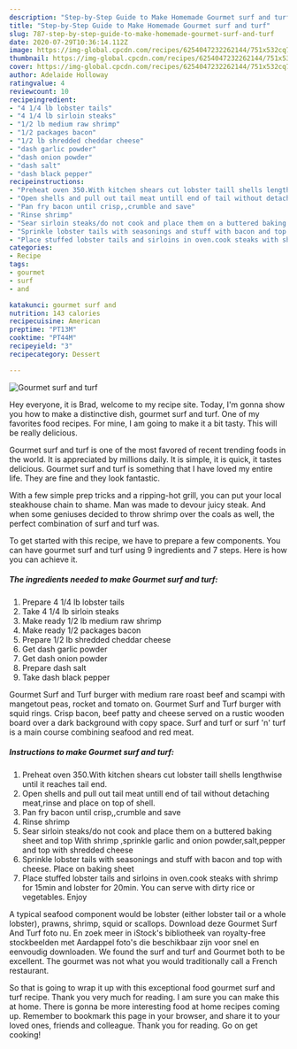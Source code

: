 ```yaml
---
description: "Step-by-Step Guide to Make Homemade Gourmet surf and turf"
title: "Step-by-Step Guide to Make Homemade Gourmet surf and turf"
slug: 787-step-by-step-guide-to-make-homemade-gourmet-surf-and-turf
date: 2020-07-29T10:36:14.112Z
image: https://img-global.cpcdn.com/recipes/6254047232262144/751x532cq70/gourmet-surf-and-turf-recipe-main-photo.jpg
thumbnail: https://img-global.cpcdn.com/recipes/6254047232262144/751x532cq70/gourmet-surf-and-turf-recipe-main-photo.jpg
cover: https://img-global.cpcdn.com/recipes/6254047232262144/751x532cq70/gourmet-surf-and-turf-recipe-main-photo.jpg
author: Adelaide Holloway
ratingvalue: 4
reviewcount: 10
recipeingredient:
- "4 1/4 lb lobster tails"
- "4 1/4 lb sirloin steaks"
- "1/2 lb medium raw shrimp"
- "1/2 packages bacon"
- "1/2 lb shredded cheddar cheese"
- "dash garlic powder"
- "dash onion powder"
- "dash salt"
- "dash black pepper"
recipeinstructions:
- "Preheat oven 350.With kitchen shears cut lobster taill shells lengthwise until it reaches tail end."
- "Open shells and pull out tail meat untill end of tail without detaching meat,rinse and place on top of shell."
- "Pan fry bacon until crisp,,crumble and save"
- "Rinse shrimp"
- "Sear sirloin steaks/do not cook and place them on a buttered baking sheet and top With shrimp ,sprinkle garlic and onion powder,salt,pepper and top with shredded cheese"
- "Sprinkle lobster tails with seasonings and stuff with bacon and top with cheese. Place on baking sheet"
- "Place stuffed lobster tails and sirloins in oven.cook steaks with shrimp for 15min and lobster for 20min. You can serve with dirty rice or vegetables. Enjoy"
categories:
- Recipe
tags:
- gourmet
- surf
- and

katakunci: gourmet surf and 
nutrition: 143 calories
recipecuisine: American
preptime: "PT13M"
cooktime: "PT44M"
recipeyield: "3"
recipecategory: Dessert

---
```



![Gourmet surf and turf](https://img-global.cpcdn.com/recipes/6254047232262144/751x532cq70/gourmet-surf-and-turf-recipe-main-photo.jpg)

Hey everyone, it is Brad, welcome to my recipe site. Today, I'm gonna show you how to make a distinctive dish, gourmet surf and turf. One of my favorites food recipes. For mine, I am going to make it a bit tasty. This will be really delicious.

Gourmet surf and turf is one of the most favored of recent trending foods in the world. It is appreciated by millions daily. It is simple, it is quick, it tastes delicious. Gourmet surf and turf is something that I have loved my entire life. They are fine and they look fantastic.

With a few simple prep tricks and a ripping-hot grill, you can put your local steakhouse chain to shame. Man was made to devour juicy steak. And when some geniuses decided to throw shrimp over the coals as well, the perfect combination of surf and turf was.


To get started with this recipe, we have to prepare a few components. You can have gourmet surf and turf using 9 ingredients and 7 steps. Here is how you can achieve it.

<!--inarticleads1-->

##### The ingredients needed to make Gourmet surf and turf:

1. Prepare 4 1/4 lb lobster tails
1. Take 4 1/4 lb sirloin steaks
1. Make ready 1/2 lb medium raw shrimp
1. Make ready 1/2 packages bacon
1. Prepare 1/2 lb shredded cheddar cheese
1. Get dash garlic powder
1. Get dash onion powder
1. Prepare dash salt
1. Take dash black pepper


Gourmet Surf and Turf burger with medium rare roast beef and scampi with mangetout peas, rocket and tomato on. Gourmet Surf and Turf burger with squid rings. Crisp bacon, beef patty and cheese served on a rustic wooden board over a dark background with copy space. Surf and turf or surf &#39;n&#39; turf is a main course combining seafood and red meat. 

<!--inarticleads2-->

##### Instructions to make Gourmet surf and turf:

1. Preheat oven 350.With kitchen shears cut lobster taill shells lengthwise until it reaches tail end.
1. Open shells and pull out tail meat untill end of tail without detaching meat,rinse and place on top of shell.
1. Pan fry bacon until crisp,,crumble and save
1. Rinse shrimp
1. Sear sirloin steaks/do not cook and place them on a buttered baking sheet and top With shrimp ,sprinkle garlic and onion powder,salt,pepper and top with shredded cheese
1. Sprinkle lobster tails with seasonings and stuff with bacon and top with cheese. Place on baking sheet
1. Place stuffed lobster tails and sirloins in oven.cook steaks with shrimp for 15min and lobster for 20min. You can serve with dirty rice or vegetables. Enjoy


A typical seafood component would be lobster (either lobster tail or a whole lobster), prawns, shrimp, squid or scallops. Download deze Gourmet Surf And Turf foto nu. En zoek meer in iStock&#39;s bibliotheek van royalty-free stockbeelden met Aardappel foto&#39;s die beschikbaar zijn voor snel en eenvoudig downloaden. We found the surf and turf and Gourmet both to be excellent. The gourmet was not what you would traditionally call a French restaurant. 

So that is going to wrap it up with this exceptional food gourmet surf and turf recipe. Thank you very much for reading. I am sure you can make this at home. There is gonna be more interesting food at home recipes coming up. Remember to bookmark this page in your browser, and share it to your loved ones, friends and colleague. Thank you for reading. Go on get cooking!
